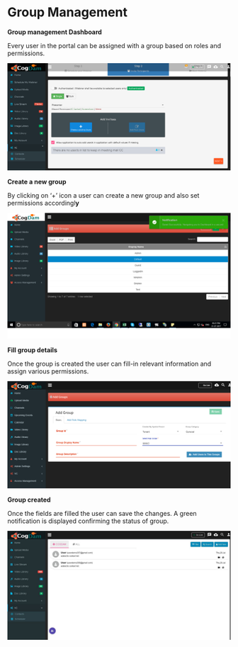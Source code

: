 # Group Management

**Group management Dashboard**

Every user in the portal can be assigned with a group based on roles and permissions.

![](../../.gitbook/assets/image%20%28102%29.png)

**Create a new group**

By clicking on ‘+’ icon a user can create a new group and also set permissions accordingl**y**

![](../../.gitbook/assets/image%20%28163%29.png)

**Fill group details**

Once the group is created the user can fill-in relevant information and assign various permissions.

![](../../.gitbook/assets/image%20%2815%29.png)

**Group created**

Once the fields are filled the user can save the changes. A green notification is displayed confirming the status of group.

![](../../.gitbook/assets/image%20%28167%29.png)


